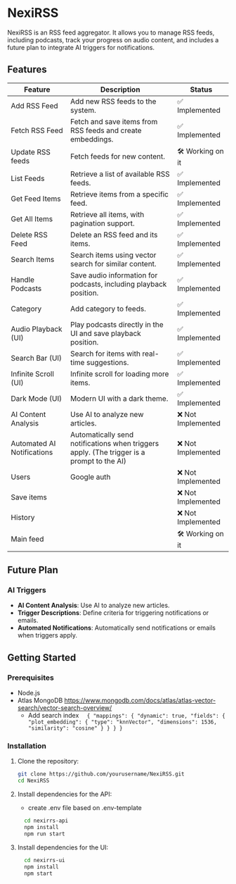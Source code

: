 # NexiRSS

NexiRSS is an  RSS feed aggregator. It allows you to manage RSS feeds, including podcasts, track your progress on audio content, and includes a future plan to integrate AI triggers for notifications.

## Features

| Feature                    | Description                                                                               | Status            |
|----------------------------|-------------------------------------------------------------------------------------------|-------------------|
| Add RSS Feed               | Add new RSS feeds to the system.                                                          | ✅ Implemented     |
| Fetch RSS Feed             | Fetch and save items from RSS feeds and create embeddings.                                | ✅ Implemented     |
| Update RSS feeds           | Fetch feeds for new content.                                                              | 🛠️ Working on it |
| List Feeds                 | Retrieve a list of available RSS feeds.                                                   | ✅ Implemented     |
| Get Feed Items             | Retrieve items from a specific feed.                                                      | ✅ Implemented     |
| Get All Items              | Retrieve all items, with pagination support.                                              | ✅ Implemented     |
| Delete RSS Feed            | Delete an RSS feed and its items.                                                         | ✅ Implemented     |
| Search Items               | Search items using vector search for similar content.                                     | ✅ Implemented     |
| Handle Podcasts            | Save audio information for podcasts, including playback position.                         | ✅ Implemented     |
| Category                   | Add category to feeds.                                                                    | ✅ Implemented     |
| Audio Playback (UI)        | Play podcasts directly in the UI and save playback position.                              | ✅ Implemented     |
| Search Bar (UI)            | Search for items with real-time suggestions.                                              | ✅ Implemented     |
| Infinite Scroll (UI)       | Infinite scroll for loading more items.                                                   | ✅ Implemented     |
| Dark Mode (UI)             | Modern UI with a dark theme.                                                              | ✅ Implemented     |
| AI Content Analysis        | Use AI to analyze new articles.                                                           | ❌ Not Implemented |
| Automated AI Notifications | Automatically send notifications when triggers apply. (The trigger is a prompt to the AI) | ❌ Not Implemented |
| Users                      | Google auth                                                                               | ❌ Not Implemented |
| Save items                 |                                                                                | ❌ Not Implemented |
| History                    |                                                                                | ❌ Not Implemented |
| Main feed                  |                                                                                | 🛠️ Working on it |

## Future Plan

### AI Triggers

- **AI Content Analysis**: Use AI to analyze new articles.
- **Trigger Descriptions**: Define criteria for triggering notifications or emails.
- **Automated Notifications**: Automatically send notifications or emails when triggers apply.

## Getting Started

### Prerequisites

- Node.js
- Atlas MongoDB  https://www.mongodb.com/docs/atlas/atlas-vector-search/vector-search-overview/
   - Add search index ```  {
     "mappings": {
     "dynamic": true,
     "fields": {
     "plot_embedding": {
     "type": "knnVector",
     "dimensions": 1536,
     "similarity": "cosine"
     }
     }
     }
     }```
### Installation

1. Clone the repository:
   ```bash
   git clone https://github.com/yourusername/NexiRSS.git
   cd NexiRSS
   ```
2. Install dependencies for the API:
    - create .env file based on .env-template
    ```bash
      cd nexirrs-api
      npm install
      npm run start
    ```

3. Install dependencies for the UI:
    ```bash
      cd nexirrs-ui
      npm install
      npm start
    ```
